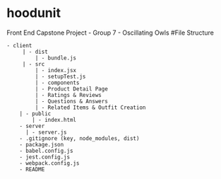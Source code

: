 # hoodunit
Front End Capstone Project - Group 7 - Oscillating Owls
#File Structure


```
- client
	 | - dist
	     | - bundle.js
	 | - src
	     | - index.jsx
	     | - setupTest.js
	     | - components
		 | - Product Detail Page
		 | - Ratings & Reviews
		 | - Questions & Answers
		 | - Related Items & Outfit Creation
	| - public
	    | - index.html
	- server
	  | - server.js
	- .gitignore (key, node_modules, dist)
	- package.json
	- babel.config.js
	- jest.config.js
	- webpack.config.js
	- README	

```
